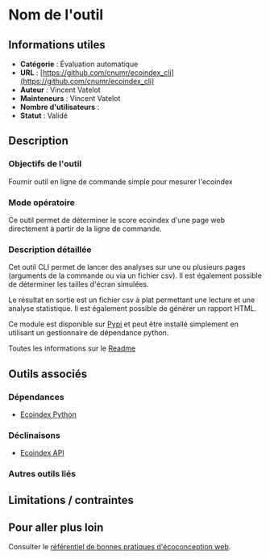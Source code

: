 # Nom de l'outil

## Informations utiles

 - __Catégorie__ : Évaluation automatique
 - __URL__ : [https://github.com/cnumr/ecoindex_cli](https://github.com/cnumr/ecoindex_cli)
 - __Auteur__ : Vincent Vatelot
 - __Mainteneurs__ : Vincent Vatelot
 - __Nombre d'utilisateurs__ : 
 - __Statut__ : Validé

## Description

### Objectifs de l'outil

Fournir outil en ligne de commande simple pour mesurer l'ecoindex

### Mode opératoire

Ce outil permet de déterminer le score ecoindex d'une page web directement à partir de la ligne de commande.

### Description détaillée

Cet outil CLI permet de lancer des analyses sur une ou plusieurs pages (arguments de la commande ou via un fichier csv). Il est également possible de déterminer les tailles d'écran simulées.

Le résultat en sortie est un fichier csv à plat permettant une lecture et une analyse statistique. Il est également possible de générer un rapport HTML.

Ce module est disponible sur [Pypi](https://pypi.org/project/ecoindex/) et peut être installé simplement en utilisant un gestionnaire de dépendance python.

Toutes les informations sur le [Readme](https://github.com/cnumr/ecoindex_cli/blob/master/README.md)

## Outils associés

### Dépendances

- [Ecoindex Python](https://github.com/cnumr/ecoindex_python)

### Déclinaisons

- [Ecoindex API](https://github.com/cnumr/ecoindex_api)

### Autres outils liés


## Limitations / contraintes


## Pour aller plus loin

Consulter le [référentiel de bonnes pratiques d'écoconception web](https://collectif.greenit.fr/ecoconception-web/).
